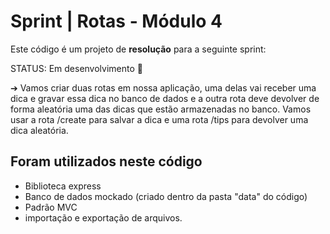 # Sprint | Rotas - Módulo 4

Este código é um projeto de **resolução** para a seguinte sprint:

STATUS: Em desenvolvimento 📝


➔ Vamos criar duas rotas em nossa aplicação, uma delas vai receber uma dica e
gravar essa dica no banco de dados e a outra rota deve devolver de forma
aleatória uma das dicas que estão armazenadas no banco. Vamos usar a rota
/create para salvar a dica e uma rota /tips para devolver uma dica aleatória.

## Foram utilizados neste código

- Biblioteca express
- Banco de dados mockado (criado dentro da pasta "data" do código)
- Padrão MVC
- importação e exportação de arquivos.
